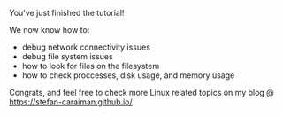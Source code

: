 You've just finished the tutorial!

We now know how to:

  - debug network connectivity issues
  - debug file system issues
  - how to look for files on the filesystem
  - how to check proccesses, disk usage, and memory usage

Congrats, and feel free to check more Linux related topics on my blog @ https://stefan-caraiman.github.io/
